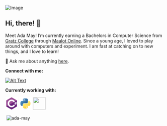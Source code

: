 ![Image](https://www.freewebheaders.com/wp-content/gallery/computer/computer-technology-business-website-header.jpg)



## Hi, there! 👋
Meet Ada May!
I’m currently earning a Bachelors in Computer Science from [Gratz College](https://www.gratz.edu/) through [Maalot Online](https://maalot.nevey.org/). Since a young age, I loved to play around with computers and experiment. I am fast at catching on to new things, and I love to learn!

💬 Ask me about anything [here](https://github.com/ada-may/ada-may/issues).


**Connect with me:**

[![Alt Text](https://upload.wikimedia.org/wikipedia/commons/thumb/8/81/LinkedIn_icon.svg/108px-LinkedIn_icon.svg.png)](https://www.linkedin.com/in/ada-may-4462a1343/)

**Currently working with:**

<img src="https://raw.githubusercontent.com/devicons/devicon/master/icons/csharp/csharp-original.svg" alt="Image description" width="40" height="40">        <img src="https://raw.githubusercontent.com/devicons/devicon/master/icons/python/python-original.svg" alt="Image description" width="40" height="40">        <img src="https://camo.githubusercontent.com/ff5301ef7472dbdf522b776167a8af8c326299fe8175e53f6b052bbcc04533e3/68747470733a2f2f7777772e766563746f726c6f676f2e7a6f6e652f6c6f676f732f6769742d73636d2f6769742d73636d2d69636f6e2e737667" width="40" height="40"> 


<p>&nbsp;<img align="center" src="https://github-readme-stats.vercel.app/api?username=ada-may&show_icons=true&locale=en" alt="ada-may" /></p>



<!--
**ada-may/ada-may** is a ✨ _special_ ✨ repository because its `README.md` (this file) appears on your GitHub profile.

Here are some ideas to get you started:

- 🌱 I’m currently learning ...
- 👯 I’m looking to collaborate on ...
- 🤔 I’m looking for help with ...
- 💬 Ask me about ...

- 😄 Pronouns: ...
- ⚡ Fun fact: ...
-->
